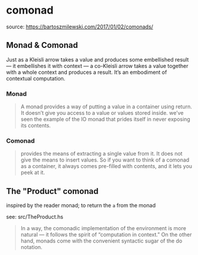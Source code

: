# comonad

source: <https://bartoszmilewski.com/2017/01/02/comonads/>

## Monad & Comonad

Just as a Kleisli arrow takes a value and produces some embellished result — it embellishes it with context — a co-Kleisli arrow takes a value together with a whole context and produces a result. It’s an embodiment of contextual computation.

### Monad

> A monad provides a way of putting a value in a container using
> return. It doesn’t give you access to a value or values stored inside.
> we’ve seen the example of the IO monad that prides itself in never exposing its contents.

### Comonad

> provides the means of extracting a single value from it. It does
> not give the means to insert values. So if you want to think of a
> comonad as a container, it always comes pre-filled with contents,
> and it lets you peek at it.

## The "Product" comonad

inspired by the reader monad; to return the `a` from the monad

see: src/TheProduct.hs

> In a way, the comonadic implementation of the environment is more
> natural — it follows the spirit of “computation in context.” On the
> other hand, monads come with the convenient syntactic sugar of the do notation.
